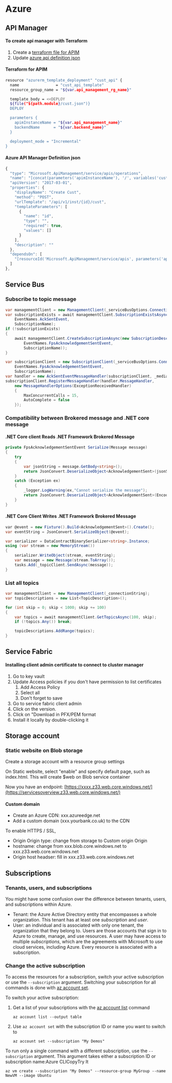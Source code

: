 # Azure

## API Manager

#### To create api manager with Terraform

1. Create a [terraform file for APIM](azure.md#terraform-for-apim)
2. Update [azure api definition json](azure.md#azure-api-manager-definition-json)

#### Terraform for APIM

```bash
resource "azurerm_template_deployment" "cust_api" {
  name                = "cust_api_template"
  resource_group_name = "${var.api_management_rg_name}"

  template_body = <<DEPLOY
  ${file("${path.module}/cust.json")}
  DEPLOY

  parameters {
    apimInstanceName = "${var.api_management_name}"
    backendName      = "${var.backend_name}"
  }

  deployment_mode = "Incremental"
}
```

#### Azure API Manager Definition json

```javascript
{
  "type": "Microsoft.ApiManagement/service/apis/operations",
  "name": "[concat(parameters('apimInstanceName'), '/', variables('custApiName'), '/create-cust')]",
  "apiVersion": "2017-03-01",
  "properties": {
    "displayName": "Create Cust",
    "method": "POST",
    "urlTemplate": "/api/v1/inst/{id}/cust",
    "templateParameters": [
      {
        "name": "id",
        "type": "",
        "required": true,
        "values": []
      }
    ],
    "description": ""
  },
  "dependsOn": [
    "[resourceId('Microsoft.ApiManagement/service/apis', parameters('apimInstanceName'), variables('custApiName'))]"
  ]
},
```

## Service Bus

### Subscribe to topic message

```csharp
var managementClient = new ManagementClient(_serviceBusOptions.ConnectionString);
var subscriptionExists = await managementClient.SubscriptionExistsAsync(
    EventNames.AckSentEvent,
    SubscriptionName);
if (!subscriptionExists)
{
    await managementClient.CreateSubscriptionAsync(new SubscriptionDescription(
        EventNames.FpsAcknowledgementSentEvent,
        SubscriptionName));
}

var subscriptionClient = new SubscriptionClient(_serviceBusOptions.ConnectionString,
    EventNames.FpsAcknowledgementSentEvent, 
    SubscriptionName);
var handler = new AckSentEventMessageHandler(subscriptionClient, _mediator, _logger);
subscriptionClient.RegisterMessageHandler(handler.MessageHandler,
    new MessageHandlerOptions(ExceptionReceivedHandler)
    {
        MaxConcurrentCalls = 15,
        AutoComplete = false
    });
```

### Compatibility between Brokered message and .NET core message

#### .NET Core client Reads .NET Framework Brokered Message

```csharp
private FpsAcknowledgementSentEvent Serialize(Message message)
{
    try
    {
        var jsonString = message.GetBody<string>();
        return JsonConvert.DeserializeObject<AcknowledgementSent>(jsonString);
    }
    catch (Exception ex)
    {
        _logger.LogWarning(ex,"Cannot serialize the message");
        return JsonConvert.DeserializeObject<AcknowledgementSent>(Encoding.UTF8.GetString(message.Body));
    }
}
```

#### .NET Core Client Writes .NET Framework Brokered Message

```csharp
var @event = new Fixture().Build<AcknowledgementSent>().Create();
var eventString = JsonConvert.SerializeObject(@event);

var serializer = DataContractBinarySerializer<string>.Instance;
using (var stream = new MemoryStream())
{
    serializer.WriteObject(stream, eventString);
    var message = new Message(stream.ToArray());
    tasks.Add(_topicClient.SendAsync(message));
}
```



### List all topics

```csharp
var managementClient = new ManagementClient(_connectionString);
var topicDescriptions = new List<TopicDescription>();

for (int skip = 0; skip < 1000; skip += 100)
{
    var topics = await managementClient.GetTopicsAsync(100, skip);
    if (!topics.Any()) break;

    topicDescriptions.AddRange(topics);
}
```

## Service Fabric

#### Installing client admin certificate to connect to cluster manager

1. Go to key vault
2. Update Access policies if you don't have permission to list certificates
   1. Add Access Policy
   2. Select all
   3. Don't forget to save
3. Go to service fabric client admin
4. Click on the version.
5. Click on "Download in PFX/PEM format
6. Install it locally by double-clicking it

## Storage account

### Static website on Blob storage

Create a storage account with a resource group settings

On Static website, select "enable" and specify default page, such as index.html. This will create $web on Blob service container

Now you have an endpoint: [https://xxxx.z33.web.core.windows.net/](https://servicesoverview.z33.web.core.windows.net/)

#### Custom domain

* Create an Azure CDN: xxx.azureedge.net
* Add a custom domain \(xxx.yourbank.co.uk\) to the CDN

To enable HTTPS / SSL, 

* Origin Origin type: change from storage to Custom origin Origin 
* hostname: change from xxx.blob.core.windows.net to xxx.z33.web.core.windows.net
* Origin host headser: fill in xxx.z33.web.core.windows.net

## Subscriptions

### Tenants, users, and subscriptions <a id="tenants-users-and-subscriptions"></a>

You might have some confusion over the difference between tenants, users, and subscriptions within Azure. 

* Tenant: the Azure Active Directory entity that encompasses a whole organization. This tenant has at least one _subscription_ and _user_. 
* User: an individual and is associated with only one tenant, the organization that they belong to. Users are those accounts that sign in to Azure to create, manage, and use resources. A user may have access to multiple _subscriptions_, which are the agreements with Microsoft to use cloud services, including Azure. Every resource is associated with a subscription.

### Change the active subscription <a id="change-the-active-subscription"></a>

To access the resources for a subscription, switch your active subscription or use the `--subscription` argument. Switching your subscription for all commands is done with [az account set](https://docs.microsoft.com/en-us/cli/azure/account#az-account-set).

To switch your active subscription:

1. Get a list of your subscriptions with the [az account list](https://docs.microsoft.com/en-us/cli/azure/account#az-account-list) command

   ```text
   az account list --output table
   ```

2. Use `az account set` with the subscription ID or name you want to switch to

   ```text
   az account set --subscription "My Demos"
   ```

To run only a single command with a different subscription, use the `--subscription` argument. This argument takes either a subscription ID or subscription name:Azure CLICopyTry It

```text
az vm create --subscription "My Demos" --resource-group MyGroup --name NewVM --image Ubuntu
```

